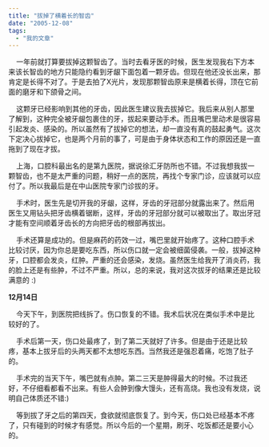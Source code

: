 ```yaml
---
title: "拔掉了横着长的智齿"
date: "2005-12-08"
tags: 
  - "我的文章"
---
```


    一年前就打算要拔掉这颗智齿了。当时去看牙医的时候，医生发现我右下方本来该长智齿的地方只能隐约看到牙龈下面包着一颗牙齿。但现在他还没长出来，那肯定是长得不对了。于是去拍了X光片，发现那颗智齿原来是横着长得，顶在它前面的磨牙和下颌骨之间。

    这颗牙已经影响到其他的牙齿，因此医生建议我去拔掉它。我后来从别人那里了解到，这种完全被牙龈包裹住的牙，拔起来要动手术。而且嘴巴里动术是很容易引起发炎、感染的。所以虽然有了拔掉它的想法，却一直没有真的鼓起勇气。这次下定决心拔掉它，也是两个月前的事了，可是由于身体状态和工作的原因还是一直拖到了现在才拔。

    上海，口腔科最出名的是第九医院，据说徐汇牙防所也不错。不过我想我拔一颗智齿，也不是太严重的问题，稍好一点的医院，再找个专家门诊，应该就可以应付了。所以我最后是在中山医院专家门诊拔的牙。

    手术时，医生先是切开我的牙龈，这样，牙齿的牙冠部分就露出来了。然后用医生又用钻头把牙齿横着锯断，这样，牙齿的牙冠部分就可以被取出了。取出牙冠才能有空间顺着牙齿长的方向把牙齿的根部再拔出。

    手术还算是成功的。但是麻药的药效一过，嘴巴里就开始疼了。这种口腔手术比较讨厌，因为你总是要吃东西，所以伤口就一定会被细菌侵袭。一般，拔掉这种牙，口腔都会发炎，红肿。严重的还会感染，发烧。虽然医生给我开了消炎药，我的脸上还是有些肿，不过不严重。所以，总的来说，我对这次拔牙的结果还是比较满意的 :)

**12月14日**

    今天下午，到医院把线拆了。伤口恢复的不错。我术后状况在类似手术中是比较好的了。

    手术后第一天，伤口处最疼了，到了第二天就好了许多。但是由于还是比较疼，基本上拔牙后的头两天都不太想吃东西。当然我还是强忍着痛，吃饱了肚子的。

    手术完的当天下午，嘴巴就有点肿。第二三天是肿得最大的时候。不过我还好，不仔细看都看不出来。有些人会肿到像大馒头，还有高烧。我也没有发烧，说明自己体质还不错:)

    等到拔了牙之后的第四天，食欲就彻底恢复了。到今天，伤口处已经基本不疼了，只有碰到的时候才有感觉。所以今后的一个星期，刷牙、吃饭都还是要小心的。
